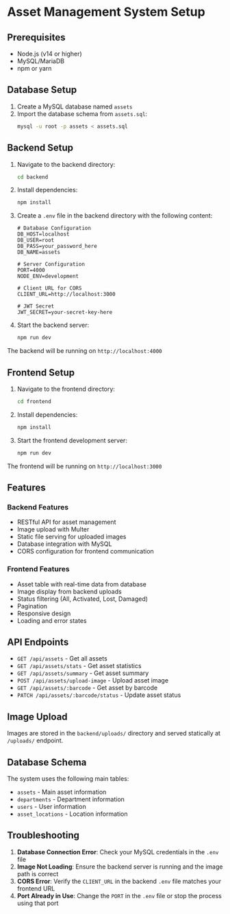 # Asset Management System Setup

## Prerequisites
- Node.js (v14 or higher)
- MySQL/MariaDB
- npm or yarn

## Database Setup

1. Create a MySQL database named `assets`
2. Import the database schema from `assets.sql`:
   ```bash
   mysql -u root -p assets < assets.sql
   ```

## Backend Setup

1. Navigate to the backend directory:
   ```bash
   cd backend
   ```

2. Install dependencies:
   ```bash
   npm install
   ```

3. Create a `.env` file in the backend directory with the following content:
   ```env
   # Database Configuration
   DB_HOST=localhost
   DB_USER=root
   DB_PASS=your_password_here
   DB_NAME=assets

   # Server Configuration
   PORT=4000
   NODE_ENV=development

   # Client URL for CORS
   CLIENT_URL=http://localhost:3000

   # JWT Secret
   JWT_SECRET=your-secret-key-here
   ```

4. Start the backend server:
   ```bash
   npm run dev
   ```

The backend will be running on `http://localhost:4000`

## Frontend Setup

1. Navigate to the frontend directory:
   ```bash
   cd frontend
   ```

2. Install dependencies:
   ```bash
   npm install
   ```

3. Start the frontend development server:
   ```bash
   npm run dev
   ```

The frontend will be running on `http://localhost:3000`

## Features

### Backend Features
- RESTful API for asset management
- Image upload with Multer
- Static file serving for uploaded images
- Database integration with MySQL
- CORS configuration for frontend communication

### Frontend Features
- Asset table with real-time data from database
- Image display from backend uploads
- Status filtering (All, Activated, Lost, Damaged)
- Pagination
- Responsive design
- Loading and error states

## API Endpoints

- `GET /api/assets` - Get all assets
- `GET /api/assets/stats` - Get asset statistics
- `GET /api/assets/summary` - Get asset summary
- `POST /api/assets/upload-image` - Upload asset image
- `GET /api/assets/:barcode` - Get asset by barcode
- `PATCH /api/assets/:barcode/status` - Update asset status

## Image Upload

Images are stored in the `backend/uploads/` directory and served statically at `/uploads/` endpoint.

## Database Schema

The system uses the following main tables:
- `assets` - Main asset information
- `departments` - Department information
- `users` - User information
- `asset_locations` - Location information

## Troubleshooting

1. **Database Connection Error**: Check your MySQL credentials in the `.env` file
2. **Image Not Loading**: Ensure the backend server is running and the image path is correct
3. **CORS Error**: Verify the `CLIENT_URL` in the backend `.env` file matches your frontend URL
4. **Port Already in Use**: Change the `PORT` in the `.env` file or stop the process using that port 
